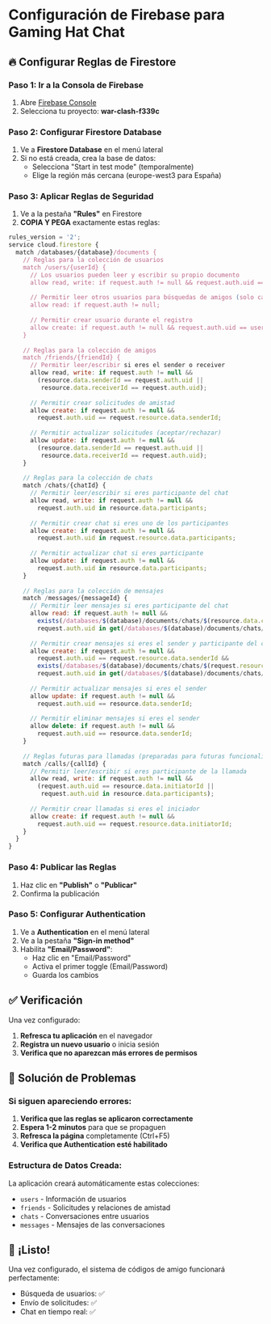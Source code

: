 # Configuración de Firebase para Gaming Hat Chat

## 🔥 Configurar Reglas de Firestore

### Paso 1: Ir a la Consola de Firebase
1. Abre [Firebase Console](https://console.firebase.google.com/)
2. Selecciona tu proyecto: **war-clash-f339c**

### Paso 2: Configurar Firestore Database
1. Ve a **Firestore Database** en el menú lateral
2. Si no está creada, crea la base de datos:
   - Selecciona "Start in test mode" (temporalmente)
   - Elige la región más cercana (europe-west3 para España)

### Paso 3: Aplicar Reglas de Seguridad
1. Ve a la pestaña **"Rules"** en Firestore
2. **COPIA Y PEGA** exactamente estas reglas:

```javascript
rules_version = '2';
service cloud.firestore {
  match /databases/{database}/documents {
    // Reglas para la colección de usuarios
    match /users/{userId} {
      // Los usuarios pueden leer y escribir su propio documento
      allow read, write: if request.auth != null && request.auth.uid == userId;
      
      // Permitir leer otros usuarios para búsquedas de amigos (solo campos públicos)
      allow read: if request.auth != null;
      
      // Permitir crear usuario durante el registro
      allow create: if request.auth != null && request.auth.uid == userId;
    }
    
    // Reglas para la colección de amigos
    match /friends/{friendId} {
      // Permitir leer/escribir si eres el sender o receiver
      allow read, write: if request.auth != null && 
        (resource.data.senderId == request.auth.uid || 
         resource.data.receiverId == request.auth.uid);
      
      // Permitir crear solicitudes de amistad
      allow create: if request.auth != null && 
        request.auth.uid == request.resource.data.senderId;
      
      // Permitir actualizar solicitudes (aceptar/rechazar)
      allow update: if request.auth != null && 
        (resource.data.senderId == request.auth.uid || 
         resource.data.receiverId == request.auth.uid);
    }
    
    // Reglas para la colección de chats
    match /chats/{chatId} {
      // Permitir leer/escribir si eres participante del chat
      allow read, write: if request.auth != null && 
        request.auth.uid in resource.data.participants;
      
      // Permitir crear chat si eres uno de los participantes
      allow create: if request.auth != null && 
        request.auth.uid in request.resource.data.participants;
      
      // Permitir actualizar chat si eres participante
      allow update: if request.auth != null && 
        request.auth.uid in resource.data.participants;
    }
    
    // Reglas para la colección de mensajes
    match /messages/{messageId} {
      // Permitir leer mensajes si eres participante del chat
      allow read: if request.auth != null && 
        exists(/databases/$(database)/documents/chats/$(resource.data.chatId)) &&
        request.auth.uid in get(/databases/$(database)/documents/chats/$(resource.data.chatId)).data.participants;
      
      // Permitir crear mensajes si eres el sender y participante del chat
      allow create: if request.auth != null && 
        request.auth.uid == request.resource.data.senderId &&
        exists(/databases/$(database)/documents/chats/$(request.resource.data.chatId)) &&
        request.auth.uid in get(/databases/$(database)/documents/chats/$(request.resource.data.chatId)).data.participants;
      
      // Permitir actualizar mensajes si eres el sender
      allow update: if request.auth != null && 
        request.auth.uid == resource.data.senderId;
      
      // Permitir eliminar mensajes si eres el sender
      allow delete: if request.auth != null && 
        request.auth.uid == resource.data.senderId;
    }
    
    // Reglas futuras para llamadas (preparadas para futuras funcionalidades)
    match /calls/{callId} {
      // Permitir leer/escribir si eres participante de la llamada
      allow read, write: if request.auth != null && 
        (request.auth.uid == resource.data.initiatorId || 
         request.auth.uid in resource.data.participants);
      
      // Permitir crear llamadas si eres el iniciador
      allow create: if request.auth != null && 
        request.auth.uid == request.resource.data.initiatorId;
    }
  }
}
```

### Paso 4: Publicar las Reglas
1. Haz clic en **"Publish"** o **"Publicar"**
2. Confirma la publicación

### Paso 5: Configurar Authentication
1. Ve a **Authentication** en el menú lateral
2. Ve a la pestaña **"Sign-in method"**
3. Habilita **"Email/Password"**:
   - Haz clic en "Email/Password"
   - Activa el primer toggle (Email/Password)
   - Guarda los cambios

## ✅ Verificación

Una vez configurado:

1. **Refresca tu aplicación** en el navegador
2. **Registra un nuevo usuario** o inicia sesión
3. **Verifica que no aparezcan más errores de permisos**

## 🚨 Solución de Problemas

### Si siguen apareciendo errores:

1. **Verifica que las reglas se aplicaron correctamente**
2. **Espera 1-2 minutos** para que se propaguen
3. **Refresca la página** completamente (Ctrl+F5)
4. **Verifica que Authentication esté habilitado**

### Estructura de Datos Creada:

La aplicación creará automáticamente estas colecciones:
- `users` - Información de usuarios
- `friends` - Solicitudes y relaciones de amistad  
- `chats` - Conversaciones entre usuarios
- `messages` - Mensajes de las conversaciones

## 🎯 ¡Listo!

Una vez configurado, el sistema de códigos de amigo funcionará perfectamente:
- Búsqueda de usuarios: ✅
- Envío de solicitudes: ✅  
- Chat en tiempo real: ✅
